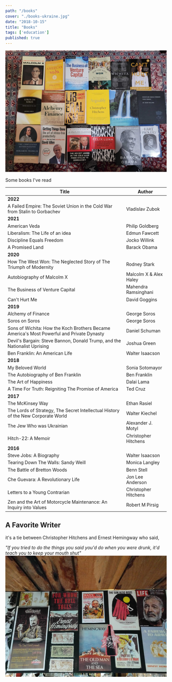 ```yaml
---
path: "/books"
cover: "./books-ukraine.jpg"
date: "2018-10-15"
title: "Books"
tags: ['education']
published: true
---
```


![Books](./books_sf.jpg)

Some books I've read                                                                                               

| Title  | Author |
| ------------- | ------------- |
| **2022** | |
| A Failed Empire: The Soviet Union in the Cold War from Stalin to Gorbachev  | Vladislav Zubok  |
| **2021** | |
| American Veda  | Philip Goldberg |
| Liberalism: The Life of an idea | Edmun Fawcett |
| Discipline Equals Freedom  | Jocko Willink  |
| A Promised Land | Barack Obama |
| **2020** | |
| How The West Won: The Neglected Story of The Triumph of Modernity  | Rodney Stark |
| Autobiography of Malcolm X | Malcolm X & Alex Haley |
| The Business of Venture Capital | Mahendra Ramsinghani |
| Can't Hurt Me | David Goggins |
| **2019** | |
| Alchemy of Finance  | George Soros  |
| Soros on Soros | George Soros |
| Sons of Wichita: How the Koch Brothers Became America's Most Powerful and Private Dynasty | Daniel Schuman |
| Devil's Bargain: Steve Bannon, Donald Trump, and the Nationalist Uprising | Joshua Green |
| Ben Franklin: An American Life | Walter Isaacson |
| **2018** | |
| My Beloved World | Sonia Sotomayor |
| The Autobiography of Ben Franklin | Ben Franklin |
| The Art of Happiness | Dalai Lama |
| A Time For Truth: Reigniting The Promise of America | Ted Cruz |
| **2017** | |
| The McKinsey Way | Ethan Rasiel
| The Lords of Strategy, The Secret Intellectual History of the New Corporate World | Walter Kiechel |
| The Jew Who was Ukrainian | Alexander J. Motyl |
| Hitch-22: A Memoir | Christopher Hitchens |
| **2016** | |
| Steve Jobs: A Biography | Walter Isaacson |
| Tearing Down The Walls: Sandy Weill | Monica Langley |
| The Battle of Bretton Woods | Benn Stell |
| Che Guevara: A Revolutionary Life | Jon Lee Anderson |
| Letters to a Young Contrarian | Christopher Hitchens |
| Zen and the Art of Motorcycle Maintenance: An Inquiry into Values | Robert M Pirsig |

## A Favorite Writer
it's a tie between Christopher Hitchens and Ernest Hemingway who said,

*"If you tried to do the things you said you'd do when you were drunk, it'd teach you to keep your mouth shut"*
![Hemingway](./hemingway-books.jpg)